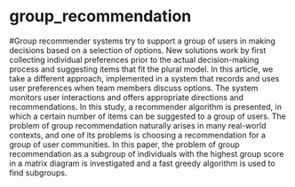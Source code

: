 # group_recommendation


#Group recommender systems try to support a group of users in making decisions based on a selection of options. New solutions work by first collecting individual preferences prior to the actual decision-making process and suggesting items that fit the plural model. In this article, we take a different approach, implemented in a system that records and uses user preferences when team members discuss options. The system monitors user interactions and offers appropriate directions and recommendations. In this study, a recommender algorithm is presented, in which a certain number of items can be suggested to a group of users. The problem of group recommendation naturally arises in many real-world contexts, and one of its problems is choosing a recommendation for a group of user communities. In this paper, the problem of group recommendation as a subgroup of individuals with the highest group score in a matrix diagram is investigated and a fast greedy algorithm is used to find subgroups.
